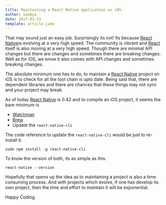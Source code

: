 ```yaml
---
title: Maintaining a React Native application on iOS.
author: saumya
date: 2017-03-23
template: article.jade
---
```


 That may sound just an easy job. Surprisingly its not! Its because [React Native][1]is evolving at a very high speed. The community is vibrant and [React][2] itself is also moving at a very high speed. Though there are minimal API changes but there are changes and sometimes there are breaking changes. Well as for iOS, we know it also comes with API changes and sometimes breaking changes. 

<span class="more"></span>

 The absolute minimum one has to do, to maintain a [React Native][1] project on iOS is to check for all the tool chain is upto date. Being said that, there are dependent libraries and there are chances that these things may not sync and your project may break.

 As of today [React Native][1] is 0.42 and to compile an iOS project, it seems the bare minimum is 
  - [Watchman][4]
  - [Brew][5] 
  - Update the `react-native-cli`


The code reference to update the `react-native-cli` would be just to re-install it.

```
sudo npm install -g react-native-cli
```

To know the version of both, its as simple as this.

```
react-native --version
```

Hopefully that opens up the idea as to maintaining a project is also a time consuming process. And with projects which evolve, if one has develop its own project, then the time and effort to maintain it will be exponential.

Happy Coding.











[1]: https://facebook.github.io/react-native/
[2]: https://facebook.github.io/react/
[3]: https://saumya.github.io
[4]: https://facebook.github.io/watchman/
[5]: https://brew.sh/












